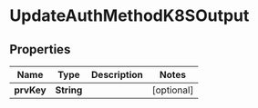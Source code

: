 

# UpdateAuthMethodK8SOutput


## Properties

| Name | Type | Description | Notes |
|------------ | ------------- | ------------- | -------------|
|**prvKey** | **String** |  |  [optional] |



